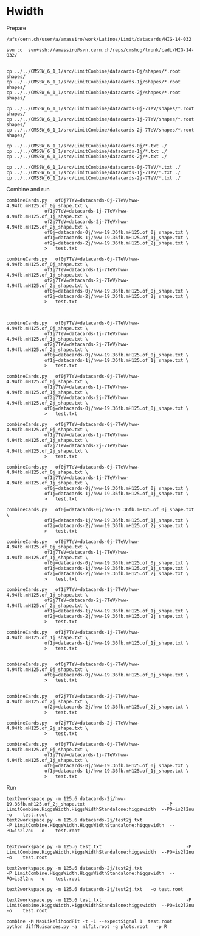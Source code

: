 # Hwidth

Prepare

    /afs/cern.ch/user/a/amassiro/work/Latinos/Limit/datacards/HIG-14-032

    svn co  svn+ssh://amassiro@svn.cern.ch/reps/cmshcg/trunk/cadi/HIG-14-032/


    cp ../../CMSSW_6_1_1/src/LimitCombine/datacards-0j/shapes/*.root shapes/
    cp ../../CMSSW_6_1_1/src/LimitCombine/datacards-1j/shapes/*.root shapes/
    cp ../../CMSSW_6_1_1/src/LimitCombine/datacards-2j/shapes/*.root shapes/

    cp ../../CMSSW_6_1_1/src/LimitCombine/datacards-0j-7TeV/shapes/*.root shapes/
    cp ../../CMSSW_6_1_1/src/LimitCombine/datacards-1j-7TeV/shapes/*.root shapes/
    cp ../../CMSSW_6_1_1/src/LimitCombine/datacards-2j-7TeV/shapes/*.root shapes/

    cp ../../CMSSW_6_1_1/src/LimitCombine/datacards-0j/*.txt ./
    cp ../../CMSSW_6_1_1/src/LimitCombine/datacards-1j/*.txt ./
    cp ../../CMSSW_6_1_1/src/LimitCombine/datacards-2j/*.txt ./

    cp ../../CMSSW_6_1_1/src/LimitCombine/datacards-0j-7TeV/*.txt ./
    cp ../../CMSSW_6_1_1/src/LimitCombine/datacards-1j-7TeV/*.txt ./
    cp ../../CMSSW_6_1_1/src/LimitCombine/datacards-2j-7TeV/*.txt ./


Combine and run
    
    combineCards.py   of0j7TeV=datacards-0j-7TeV/hww-4.94fb.mH125.of_0j_shape.txt \
                  of1j7TeV=datacards-1j-7TeV/hww-4.94fb.mH125.of_1j_shape.txt \
                  of2j7TeV=datacards-2j-7TeV/hww-4.94fb.mH125.of_2j_shape.txt \
                  of0j=datacards-0j/hww-19.36fb.mH125.of_0j_shape.txt \
                  of1j=datacards-1j/hww-19.36fb.mH125.of_1j_shape.txt \
                  of2j=datacards-2j/hww-19.36fb.mH125.of_2j_shape.txt \
                  >   test.txt

    combineCards.py   of0j7TeV=datacards-0j-7TeV/hww-4.94fb.mH125.of_0j_shape.txt \
                  of1j7TeV=datacards-1j-7TeV/hww-4.94fb.mH125.of_1j_shape.txt \
                  of2j7TeV=datacards-2j-7TeV/hww-4.94fb.mH125.of_2j_shape.txt \
                  of0j=datacards-0j/hww-19.36fb.mH125.of_0j_shape.txt \
                  of2j=datacards-2j/hww-19.36fb.mH125.of_2j_shape.txt \
                  >   test.txt



    combineCards.py   of0j7TeV=datacards-0j-7TeV/hww-4.94fb.mH125.of_0j_shape.txt \
                  of1j7TeV=datacards-1j-7TeV/hww-4.94fb.mH125.of_1j_shape.txt \
                  of2j7TeV=datacards-2j-7TeV/hww-4.94fb.mH125.of_2j_shape.txt \
                  of0j=datacards-0j/hww-19.36fb.mH125.of_0j_shape.txt \
                  of1j=datacards-1j/hww-19.36fb.mH125.of_1j_shape.txt \
                  >   test.txt

    combineCards.py   of0j7TeV=datacards-0j-7TeV/hww-4.94fb.mH125.of_0j_shape.txt \
                  of1j7TeV=datacards-1j-7TeV/hww-4.94fb.mH125.of_1j_shape.txt \
                  of2j7TeV=datacards-2j-7TeV/hww-4.94fb.mH125.of_2j_shape.txt \
                  of0j=datacards-0j/hww-19.36fb.mH125.of_0j_shape.txt \
                  >   test.txt

    combineCards.py   of0j7TeV=datacards-0j-7TeV/hww-4.94fb.mH125.of_0j_shape.txt \
                  of1j7TeV=datacards-1j-7TeV/hww-4.94fb.mH125.of_1j_shape.txt \
                  of2j7TeV=datacards-2j-7TeV/hww-4.94fb.mH125.of_2j_shape.txt \
                  >   test.txt

    combineCards.py   of0j7TeV=datacards-0j-7TeV/hww-4.94fb.mH125.of_0j_shape.txt \
                  of1j7TeV=datacards-1j-7TeV/hww-4.94fb.mH125.of_1j_shape.txt \
                  of0j=datacards-0j/hww-19.36fb.mH125.of_0j_shape.txt \
                  of1j=datacards-1j/hww-19.36fb.mH125.of_1j_shape.txt \
                  >   test.txt

    combineCards.py   of0j=datacards-0j/hww-19.36fb.mH125.of_0j_shape.txt \
                  of1j=datacards-1j/hww-19.36fb.mH125.of_1j_shape.txt \
                  of2j=datacards-2j/hww-19.36fb.mH125.of_2j_shape.txt \
                  >   test.txt

    combineCards.py   of0j7TeV=datacards-0j-7TeV/hww-4.94fb.mH125.of_0j_shape.txt \
                  of1j7TeV=datacards-1j-7TeV/hww-4.94fb.mH125.of_1j_shape.txt \
                  of0j=datacards-0j/hww-19.36fb.mH125.of_0j_shape.txt \
                  of1j=datacards-1j/hww-19.36fb.mH125.of_1j_shape.txt \
                  of2j=datacards-2j/hww-19.36fb.mH125.of_2j_shape.txt \
                  >   test.txt

    combineCards.py   of1j7TeV=datacards-1j-7TeV/hww-4.94fb.mH125.of_1j_shape.txt \
                  of2j7TeV=datacards-2j-7TeV/hww-4.94fb.mH125.of_2j_shape.txt \
                  of1j=datacards-1j/hww-19.36fb.mH125.of_1j_shape.txt \
                  of2j=datacards-2j/hww-19.36fb.mH125.of_2j_shape.txt \
                  >   test.txt

    combineCards.py   of1j7TeV=datacards-1j-7TeV/hww-4.94fb.mH125.of_1j_shape.txt \
                  of1j=datacards-1j/hww-19.36fb.mH125.of_1j_shape.txt \
                  >   test.txt


    combineCards.py   of0j7TeV=datacards-0j-7TeV/hww-4.94fb.mH125.of_0j_shape.txt \
                  of0j=datacards-0j/hww-19.36fb.mH125.of_0j_shape.txt \
                  >   test.txt


    combineCards.py   of2j7TeV=datacards-2j-7TeV/hww-4.94fb.mH125.of_2j_shape.txt \
                  of2j=datacards-2j/hww-19.36fb.mH125.of_2j_shape.txt \
                  >   test.txt

    combineCards.py   of2j7TeV=datacards-2j-7TeV/hww-4.94fb.mH125.of_2j_shape.txt \
                  >   test.txt

    combineCards.py   of0j7TeV=datacards-0j-7TeV/hww-4.94fb.mH125.of_0j_shape.txt \
                  of1j7TeV=datacards-1j-7TeV/hww-4.94fb.mH125.of_1j_shape.txt \
                  of0j=datacards-0j/hww-19.36fb.mH125.of_0j_shape.txt \
                  of1j=datacards-1j/hww-19.36fb.mH125.of_1j_shape.txt \
                  >   test.txt

Run 
                  
    text2workspace.py -m 125.6 datacards-2j/hww-19.36fb.mH125.of_2j_shape.txt                              -P LimitCombine.HiggsWidth.HiggsWidthStandalone:higgswidth  --PO=is2l2nu  -o    test.root
    text2workspace.py -m 125.6 datacards-2j/test2j.txt                              -P LimitCombine.HiggsWidth.HiggsWidthStandalone:higgswidth  --PO=is2l2nu  -o    test.root


    text2workspace.py -m 125.6 test.txt                               -P LimitCombine.HiggsWidth.HiggsWidthStandalone:higgswidth  --PO=is2l2nu  -o    test.root

    text2workspace.py -m 125.6 datacards-2j/test2j.txt                              -P LimitCombine.HiggsWidth.HiggsWidthStandalone:higgswidth  --PO=is2l2nu  -o    test.root

    text2workspace.py -m 125.6 datacards-2j/test2j.txt   -o test.root

    text2workspace.py -m 125.6 test.txt                               -P LimitCombine.HiggsWidth.HiggsWidthStandalone:higgswidth  --PO=is2l2nu  -o    test.root

    combine -M MaxLikelihoodFit -t -1 --expectSignal 1  test.root
    python diffNuisances.py -a  mlfit.root -g plots.root   -p R






